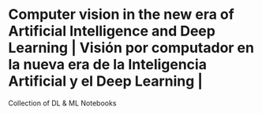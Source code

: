 # Computer vision in the new era of Artificial Intelligence and Deep Learning | Visión por computador en la nueva era de la Inteligencia Artificial y el Deep Learning | 

Collection of DL & ML Notebooks

